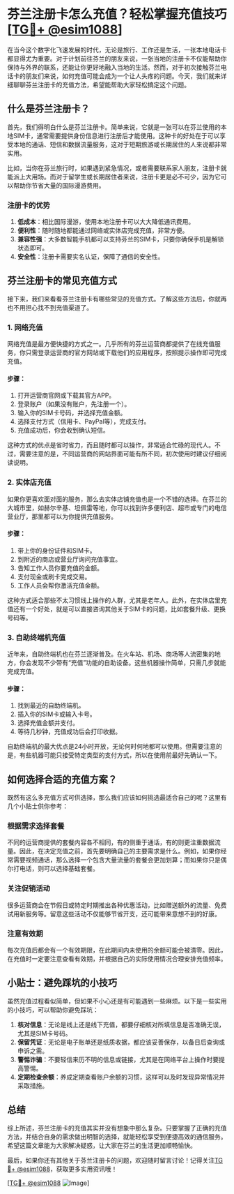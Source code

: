 # 芬兰注册卡怎么充值？轻松掌握充值技巧[[TG💪+ @esim1088](https://t.me/s/esim1088)]

在当今这个数字化飞速发展的时代，无论是旅行、工作还是生活，一张本地电话卡都显得尤为重要。对于计划前往芬兰的朋友来说，一张当地的注册卡不仅能帮助你保持与外界的联系，还能让你更好地融入当地的生活。然而，对于初次接触芬兰电话卡的朋友们来说，如何充值可能会成为一个让人头疼的问题。今天，我们就来详细聊聊芬兰注册卡的充值方法，希望能帮助大家轻松搞定这个问题。

## 什么是芬兰注册卡？

首先，我们得明白什么是芬兰注册卡。简单来说，它就是一张可以在芬兰使用的本地SIM卡，通常需要提供身份信息进行注册后才能使用。这种卡的好处在于可以享受本地的通话、短信和数据流量服务，这对于短期旅游或长期居住的人来说都非常实用。

比如，当你在芬兰旅行时，如果遇到紧急情况，或者需要联系家人朋友，注册卡就能派上大用场。而对于留学生或长期居住者来说，注册卡更是必不可少，因为它可以帮助你节省大量的国际漫游费用。

### 注册卡的优势

1. **低成本**：相比国际漫游，使用本地注册卡可以大大降低通讯费用。
2. **便利性**：随时随地都能通过网络或实体店完成充值，非常方便。
3. **兼容性强**：大多数智能手机都可以支持芬兰的SIM卡，只要你确保手机是解锁状态即可。
4. **安全性**：注册卡需要实名认证，保障了通信的安全性。

## 芬兰注册卡的常见充值方式

接下来，我们来看看芬兰注册卡有哪些常见的充值方式。了解这些方法后，你就再也不用担心找不到充值渠道了。

### 1. 网络充值

网络充值是最方便快捷的方式之一。几乎所有的芬兰运营商都提供了在线充值服务，你只需登录运营商的官方网站或下载他们的应用程序，按照提示操作即可完成充值。

#### 步骤：
1. 打开运营商官网或下载其官方APP。
2. 登录账户（如果没有账户，先注册一个）。
3. 输入你的SIM卡号码，并选择充值金额。
4. 选择支付方式（信用卡、PayPal等），完成支付。
5. 充值成功后，你会收到确认短信。

这种方式的优点是省时省力，而且随时都可以操作，非常适合忙碌的现代人。不过，需要注意的是，不同运营商的网站界面可能有所不同，初次使用时建议仔细阅读说明。

### 2. 实体店充值

如果你更喜欢面对面的服务，那么去实体店铺充值也是一个不错的选择。在芬兰的大城市里，如赫尔辛基、坦佩雷等地，你可以找到许多便利店、超市或专门的电信营业厅，那里都可以为你提供充值服务。

#### 步骤：
1. 带上你的身份证件和SIM卡。
2. 到附近的商店或营业厅询问充值事宜。
3. 告知工作人员你要充值的金额。
4. 支付现金或刷卡完成交易。
5. 工作人员会帮你激活充值金额。

这种方式适合那些不太习惯线上操作的人群，尤其是老年人。此外，在实体店里充值还有一个好处，就是可以直接咨询其他关于SIM卡的问题，比如套餐升级、更换号码等。

### 3. 自助终端机充值

近年来，自助终端机也在芬兰逐渐普及。在火车站、机场、商场等人流密集的地方，你会发现不少带有“充值”功能的自助设备。这些机器操作简单，只需几步就能完成充值。

#### 步骤：
1. 找到最近的自助终端机。
2. 插入你的SIM卡或输入卡号。
3. 选择充值金额并支付。
4. 等待几秒钟，充值成功后会打印收据。

自助终端机的最大优点是24小时开放，无论何时何地都可以使用。但需要注意的是，有些机器可能只接受特定类型的支付方式，所以在使用前最好先确认一下。

## 如何选择合适的充值方案？

既然有这么多充值方式可供选择，那么我们应该如何挑选最适合自己的呢？这里有几个小贴士供你参考：

### 根据需求选择套餐

不同的运营商提供的套餐内容各不相同，有的侧重于通话，有的则更注重数据流量。因此，在决定充值之前，首先要明确自己的主要需求是什么。例如，如果你经常需要视频通话，那么选择一个包含大量流量的套餐会更加划算；而如果你只是偶尔打电话，则可以选择基础套餐。

### 关注促销活动

很多运营商会在节假日或特定时期推出各种优惠活动，比如赠送额外的流量、免费试用新服务等。留意这些活动不仅能够节省开支，还可能带来意想不到的好康。

### 注意有效期

每次充值后都会有一个有效期限，在此期间内未使用的余额可能会被清零。因此，在充值时一定要注意查看有效期，并根据自己的实际使用情况合理安排充值频率。

## 小贴士：避免踩坑的小技巧

虽然充值过程看似简单，但如果不小心还是有可能遇到一些麻烦。以下是一些实用的小技巧，可以帮助你避免踩坑：

1. **核对信息**：无论是线上还是线下充值，都要仔细核对所填信息是否准确无误，尤其是SIM卡号码。
2. **保留凭证**：无论是电子账单还是纸质收据，都应该妥善保存，以备日后查询或申诉之需。
3. **警惕诈骗**：不要轻信来历不明的信息或链接，尤其是在网络平台上操作时要提高警惕。
4. **定期检查余额**：养成定期查看账户余额的习惯，这样可以及时发现异常情况并采取措施。

## 总结

综上所述，芬兰注册卡的充值其实并没有想象中那么复杂。只要掌握了正确的充值方法，并结合自身的需求做出明智的选择，就能轻松享受到便捷高效的通信服务。希望这篇文章能为大家解决疑惑，让大家在芬兰的生活更加顺畅愉快。

最后，如果你还有其他关于芬兰注册卡的问题，欢迎随时留言讨论！记得关注[TG💪+ @esim1088](https://t.me/s/esim1088)，获取更多实用资讯哦！

[[TG💪+ @esim1088](https://t.me/s/esim1088) ![Image](https://i.postimg.cc/4NQfJmqS/Snipaste-2025-05-13-00-14-12.png)]